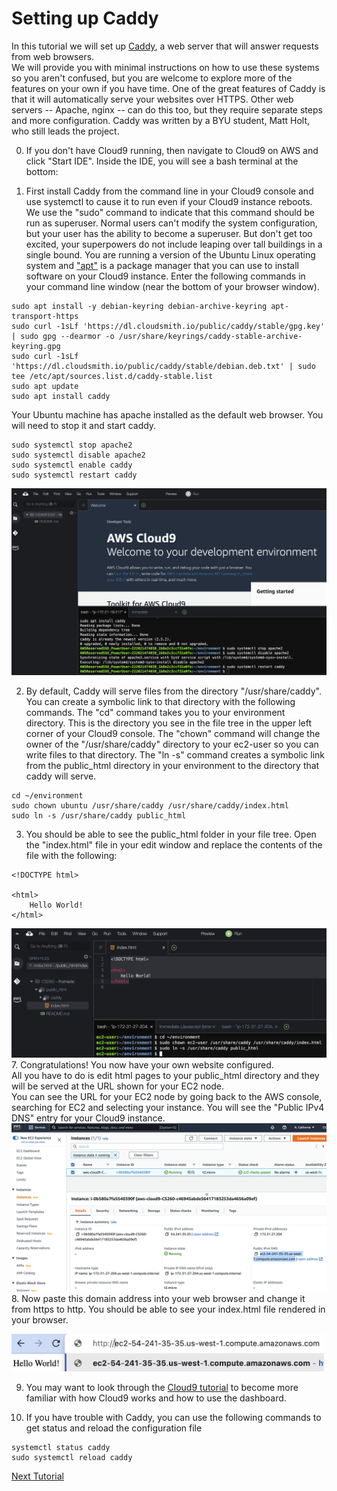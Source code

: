 # Setting up Caddy
In this tutorial we will set up [Caddy](https://caddyserver.com/), a web server that will answer requests from web browsers.  
We will provide you with minimal instructions on how to use these systems so you aren't confused, but 
you are welcome to explore more of the features on your own if you have time.
One of the great features of Caddy is that it will automatically serve your websites over HTTPS. 
Other web servers -- Apache, nginx -- can do this too, but they require separate steps and more configuration. 
Caddy was written by a BYU student, Matt Holt, who still leads the project.

0. If you don't have Cloud9 running, then navigate to Cloud9 on AWS and click "Start IDE". Inside the IDE, you will see a bash terminal at the bottom:
  
1. First install Caddy from the command line in your Cloud9 console and use systemctl to cause it to run even if your Cloud9 instance reboots.  We use the "sudo" command to indicate that this command should be run as superuser.  Normal users can't modify the system configuration, but your user has the ability to become a superuser.  But don't get too excited, your superpowers do not include leaping over tall buildings in a single bound.  You are running a version of the Ubuntu Linux operating system and ["apt"](https://ubuntu.com/server/docs/package-management) is a package manager that you can use to install software on your Cloud9 instance.  Enter the following commands in your command line window (near the bottom of your browser window).
```
sudo apt install -y debian-keyring debian-archive-keyring apt-transport-https
sudo curl -1sLf 'https://dl.cloudsmith.io/public/caddy/stable/gpg.key' | sudo gpg --dearmor -o /usr/share/keyrings/caddy-stable-archive-keyring.gpg
sudo curl -1sLf 'https://dl.cloudsmith.io/public/caddy/stable/debian.deb.txt' | sudo tee /etc/apt/sources.list.d/caddy-stable.list
sudo apt update
sudo apt install caddy
```
Your Ubuntu machine has apache installed as the default web browser.  You will need to stop it and start caddy.
```
sudo systemctl stop apache2
sudo systemctl disable apache2
sudo systemctl enable caddy
sudo systemctl restart caddy
```
![](images/caddyinstall.png)

2. By default, Caddy will serve files from the directory "/usr/share/caddy".  You can create a symbolic link to that directory with the following commands.  The "cd" command takes you to your environment directory.  This is the directory you see in the file tree in the upper left corner of your Cloud9 console.  The "chown" command will change the owner of the "/usr/share/caddy" directory to your ec2-user so you can write files to that directory.  The "ln -s" command creates a symbolic link from the public_html directory in your environment to the directory that caddy will serve. 
```
cd ~/environment
sudo chown ubuntu /usr/share/caddy /usr/share/caddy/index.html 
sudo ln -s /usr/share/caddy public_html
```
3. You should be able to see the public_html folder in your file tree.  Open the "index.html" file in your edit window and replace the contents of the file with the following:
```
<!DOCTYPE html>

<html>
    Hello World!
</html>
```
![](images/caddyhtml.png)
7. Congratulations! You now have your own website configured.  
All you have to do is edit html pages to your public_html directory and they will be served at the URL shown for your EC2 node.  
You can see the URL for your EC2 node by going back to the AWS console, searching for EC2 and selecting your instance.  You will see the "Public IPv4 DNS" entry for your Cloud9 instance.  
![](images/publicdns.png) 
8. Now paste this domain address into your web browser and change it from https to http.  You should be able to see your index.html file rendered in your browser.

<img src="images/workingurl.png" width=500>

9. You may want to look through the [Cloud9 tutorial](https://docs.aws.amazon.com/cloud9/latest/user-guide/tutorial.html) 
to become more familiar with how Cloud9 works and how to use the dashboard.

10. If you have trouble with Caddy, you can use the following commands to get status and reload the configuration file
```
systemctl status caddy
sudo systemctl reload caddy
```

[Next Tutorial](https.md)
